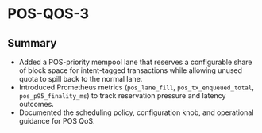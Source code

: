 # POS-QOS-3

## Summary

* Added a POS-priority mempool lane that reserves a configurable share of block
  space for intent-tagged transactions while allowing unused quota to spill back
  to the normal lane.
* Introduced Prometheus metrics (`pos_lane_fill`, `pos_tx_enqueued_total`,
  `pos_p95_finality_ms`) to track reservation pressure and latency outcomes.
* Documented the scheduling policy, configuration knob, and operational
  guidance for POS QoS.
